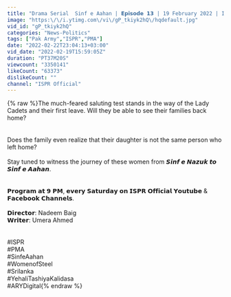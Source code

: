 ```yaml
---
title: "Drama Serial  Sinf e Aahan | 𝗘𝗽𝗶𝘀𝗼𝗱𝗲 𝟭𝟯 | 19 February 2022 | ISPR"
image: "https:\/\/i.ytimg.com\/vi\/gP_tkiyk2hQ\/hqdefault.jpg"
vid_id: "gP_tkiyk2hQ"
categories: "News-Politics"
tags: ["Pak Army","ISPR","PMA"]
date: "2022-02-22T23:04:13+03:00"
vid_date: "2022-02-19T15:59:05Z"
duration: "PT37M20S"
viewcount: "3350141"
likeCount: "63373"
dislikeCount: ""
channel: "ISPR Official"
---
```

{% raw %}The much-feared saluting test stands in the way of the Lady Cadets and their first leave. Will they be able to see their families back home?<br /><br /><br />Does the family even realize that their daughter is not the same person who left home?<br /><br />Stay tuned to witness the journey of these women from 𝙎𝙞𝙣𝙛 𝙚 𝙉𝙖𝙯𝙪𝙠 𝙩𝙤 𝙎𝙞𝙣𝙛 𝙚 𝘼𝙖𝙝𝙖𝙣.<br /><br /><br />𝗣𝗿𝗼𝗴𝗿𝗮𝗺 𝗮𝘁 𝟵 𝗣𝗠, 𝗲𝘃𝗲𝗿𝘆 𝗦𝗮𝘁𝘂𝗿𝗱𝗮𝘆 𝗼𝗻 𝗜𝗦𝗣𝗥 𝗢𝗳𝗳𝗶𝗰𝗶𝗮𝗹 𝗬𝗼𝘂𝘁𝘂𝗯𝗲 &amp; 𝗙𝗮𝗰𝗲𝗯𝗼𝗼𝗸 𝗖𝗵𝗮𝗻𝗻𝗲𝗹𝘀.<br /><br />𝗗𝗶𝗿𝗲𝗰𝘁𝗼𝗿: Nadeem Baig<br />𝗪𝗿𝗶𝘁𝗲𝗿: Umera Ahmed<br /><br /><br />#ISPR<br />#PMA<br />#SinfeAahan<br />#WomenofSteel<br />#Srilanka<br />#YehaliTashiyaKalidasa<br />#ARYDigital{% endraw %}
